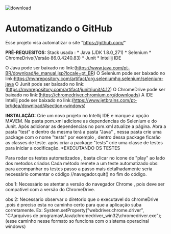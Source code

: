 ![download](https://user-images.githubusercontent.com/46537743/104961200-98f35000-59b4-11eb-892f-92a027257283.png)

# Automatizando o GitHub 

Esse projeto visa automatizar o site "https://github.com/"

**PRÉ-REQUESITOS:** Stack usada : * Java (JDK 1.8.0_271) * Selenium * ChromeDrive(Versão 86.0.4240.83) * Junit * Intellij IDE

O Java pode ser baixado no link:(https://www.java.com/pt-BR/download/ie_manual.jsp?locale=pt_BR)
O Selenium pode ser baixado no link:https://mvnrepository.com/artifact/org.seleniumhq.selenium/selenium-java
O Junit pode ser baixado no link:(https://mvnrepository.com/artifact/junit/junit/4.12)
O ChromeDrive pode ser baixado no link:(https://chromedriver.chromium.org/downloads)
A IDE Intellij pode ser baixado no link:(https://www.jetbrains.com/pt-br/idea/download/#section=windows)

**INSTALAÇÃO:**
Crie um novo projeto no Intellij IDE e marque a opção MAVEM.
Na pasta pom.xml adicione as dependencias do Selenium e do Junit.
Após adicionar as dependencias no pom.xml atualize a página.
Abra a pasta "test" e dentro da mesma terá a pasta "Java" , nessa pasta crie uma package com o nome "tests" por exemplo , dentro dessa package ficarão as classes de teste.
após criar a package "tests" crie uma classe de testes para iniciar a codificação.
*EXECUTANDO OS TESTES

Para rodar os testes automatizados , basta clicar no icone de "play" ao lado dos metodos criados
Cada método remete a um teste automatizado obs: para acompanhar os testes passo a passo mais detalhadamente seria necessário comentar o código //navegador.quit() no fim do código.

obs 1: Necessário se atentar a versão do navegador Chrome , pois deve ser compatível com a versão do ChromeDrive.

obs 2: Necessario observar o diretorio que o executavel do chromeDrive ,pois é preciso esta no caminho certo para que a aplicação suba corretamente. Ex: System.setProperty("webdriver.chrome.driver", "C:\arquivos de programas\Java\chromedriver_win32\chromedriver.exe");(esse caminho nesse formato so funciona com o sistema operacinal windows)
